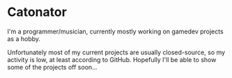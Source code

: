 # Catonator

I'm a programmer/musician, currently mostly working on gamedev projects as a hobby.

Unfortunately most of my current projects are usually closed-source, so my activity is low, at least according to GitHub. Hopefully I'll be able to show some of the projects off soon...
